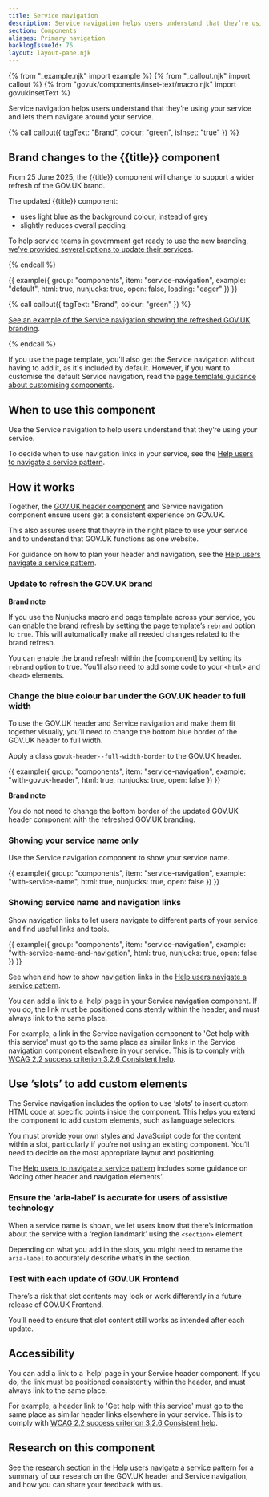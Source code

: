 ```yaml
---
title: Service navigation
description: Service navigation helps users understand that they’re using your service and lets them navigate around your service
section: Components
aliases: Primary navigation
backlogIssueId: 76
layout: layout-pane.njk
---
```


{% from "_example.njk" import example %}
{% from "_callout.njk" import callout %}
{% from "govuk/components/inset-text/macro.njk" import govukInsetText %}

Service navigation helps users understand that they’re using your service and lets them navigate around your service.

{% call callout({ tagText: "Brand", colour: "green", isInset: "true" }) %}

<h2 class="app-callout__heading">Brand changes to the {{title}} component</h2><p class="govuk-body">From 25 June 2025, the {{title}} component will change to support a wider refresh of the GOV.UK brand.</p>

<p class="govuk-body">The updated {{title}} component:</p>
<ul class="govuk-list">
<li>uses light blue as the background colour, instead of grey</li>
<li>slightly reduces overall padding</li>
</ul>
<p class="govuk-body">To help service teams in government get ready to use the new branding, <a href="#update-to-refresh-the-govuk-brand">we’ve provided several options to update their services</a>.</p>
{% endcall %}

{{ example({ group: "components", item: "service-navigation", example: "default", html: true, nunjucks: true, open: false, loading: "eager" }) }}

{% call callout({ tagText: "Brand", colour: "green" }) %}

<p class="govuk-body"><a href="#">See an example of the Service navigation showing the refreshed GOV.UK branding</a>.</p>

{% endcall %}

If you use the page template, you'll also get the Service navigation without having to add it, as it's included by default. However, if you want to customise the default Service navigation, read the [page template guidance about customising components](/styles/page-template/#changing-template-content).

## When to use this component

Use the Service navigation to help users understand that they’re using your service.

To decide when to use navigation links in your service, see the [Help users to navigate a service pattern](/patterns/navigate-a-service/).

## How it works

Together, the [GOV.UK header component](/components/header/) and Service navigation component ensure users get a consistent experience on GOV.UK.

This also assures users that they’re in the right place to use your service and to understand that GOV.UK functions as one website.

For guidance on how to plan your header and navigation, see the [Help users navigate a service pattern](/patterns/navigate-a-service/).

### Update to refresh the GOV.UK brand

<strong class="govuk-tag brand-tag-green">
  Brand<span class="govuk-visually-hidden"> note</span>
</strong>

If you use the Nunjucks macro and page template across your service, you can enable the brand refresh by setting the page template’s `rebrand` option to `true`. This will automatically make all needed changes related to the brand refresh.

You can enable the brand refresh within the [component] by setting its `rebrand` option to true. You’ll also need to add some code to your `<html>` and `<head>` elements.

### Change the blue colour bar under the GOV.UK header to full width

To use the GOV.UK header and Service navigation and make them fit together visually, you’ll need to change the bottom blue border of the GOV.UK header to full width.

Apply a class `govuk-header--full-width-border` to the GOV.UK header.

{{ example({ group: "components", item: "service-navigation", example: "with-govuk-header", html: true, nunjucks: true, open: false }) }}

<strong class="govuk-tag brand-tag-green">
  Brand<span class="govuk-visually-hidden"> note</span>
</strong>

You do not need to change the bottom border of the updated GOV.UK header component with the refreshed GOV.UK branding.

### Showing your service name only

Use the Service navigation component to show your service name.

{{ example({ group: "components", item: "service-navigation", example: "with-service-name", html: true, nunjucks: true, open: false }) }}

### Showing service name and navigation links

Show navigation links to let users navigate to different parts of your service and find useful links and tools.

{{ example({ group: "components", item: "service-navigation", example: "with-service-name-and-navigation", html: true, nunjucks: true, open: false }) }}

See when and how to show navigation links in the [Help users navigate a service pattern](/patterns/navigate-a-service/).

You can add a link to a ‘help’ page in your Service navigation component. If you do, the link must be positioned consistently within the header, and must always link to the same place.

For example, a link in the Service navigation component to 'Get help with this service' must go to the same place as similar links in the Service navigation component elsewhere in your service. This is to comply with [WCAG 2.2 success criterion 3.2.6 Consistent help](https://www.w3.org/WAI/WCAG22/Understanding/consistent-help.html).

## Use ‘slots’ to add custom elements

The Service navigation includes the option to use ‘slots’ to insert custom HTML code at specific points inside the component. This helps you extend the component to add custom elements, such as language selectors.

You must provide your own styles and JavaScript code for the content within a slot, particularly if you’re not using an existing component. You’ll need to decide on the most appropriate layout and positioning.

The [Help users to navigate a service pattern](/patterns/navigate-a-service) includes some guidance on ‘Adding other header and navigation elements’.

### Ensure the ‘aria-label’ is accurate for users of assistive technology

When a service name is shown, we let users know that there’s information about the service with a ‘region landmark’ using the `<section>` element.

Depending on what you add in the slots, you might need to rename the `aria-label` to accurately describe what’s in the section.

### Test with each update of GOV.UK Frontend

There’s a risk that slot contents may look or work differently in a future release of GOV.UK Frontend.

You’ll need to ensure that slot content still works as intended after each update.

## Accessibility

You can add a link to a ‘help’ page in your Service header component. If you do, the link must be positioned consistently within the header, and must always link to the same place.

For example, a header link to 'Get help with this service' must go to the same place as similar header links elsewhere in your service. This is to comply with [WCAG 2.2 success criterion 3.2.6 Consistent help](https://www.w3.org/WAI/WCAG22/Understanding/consistent-help.html).

## Research on this component

See the [research section in the Help users navigate a service pattern](/patterns/navigate-a-service/#research-on-this-pattern) for a summary of our research on the GOV.UK header and Service navigation, and how you can share your feedback with us.
